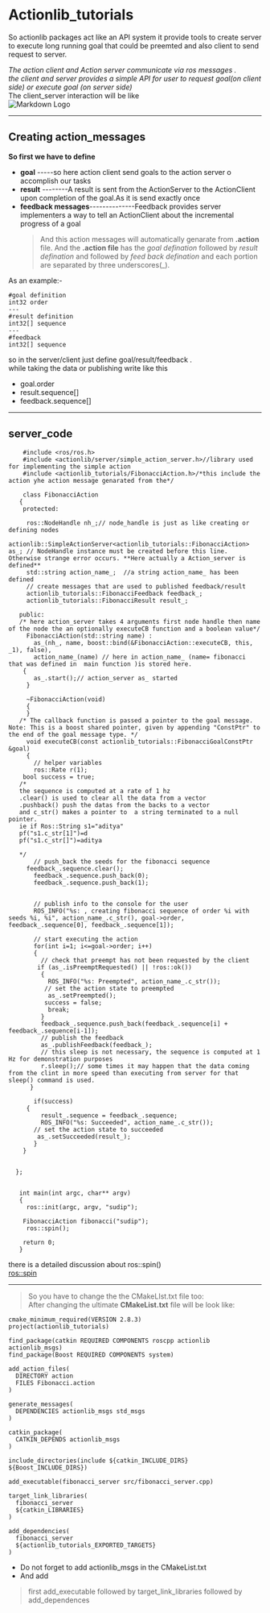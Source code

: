 # Actionlib_tutorials
So actionlib packages act like an API system it provide tools to create server to execute long running goal that could be preemted and also client to send request to server. <br />

_The action client and Action server communicate via ros messages .<br />
the client and server provides a simple API for user to request goal(on client side) or execute goal (on server side)_<br />
The client_server interaction will be like<br />
![Markdown Logo](http://wiki.ros.org/actionlib?action=AttachFile&do=get&target=client_server_interaction.png)

___
## Creating action_messages
**So first we have to define**
* **goal** -----so here action client send goals to the action server o accomplish our tasks<br />
* **result** --------A result is sent from the ActionServer to the ActionClient upon completion of the goal.As it is send exactly once <br />
* **feedback messages**--------------Feedback provides server implementers a way to tell an ActionClient about the incremental progress of a goal <br />
  >And this action messages will automatically genarate from **.action** file.
  And the **.action file** has the _goal defination_ followed by _result defination_ and followed by _feed back defination_ 
  and each portion are separated by three underscores(\_\).<br />

As an example:-
```
#goal definition
int32 order
---
#result definition
int32[] sequence
---
#feedback
int32[] sequence
```
so in the server/client just define goal/result/feedback .<br />
while taking the data or publishing write like this 
* goal.order
* result.sequence[]
* feedback.sequence[] <br />
___
## server_code
```
    #include <ros/ros.h>
    #include <actionlib/server/simple_action_server.h>//library used for implementing the simple action
    #include <actionlib_tutorials/FibonacciAction.h>/*this include the action yhe action message genarated from the*/ 
    
    class FibonacciAction
   {
    protected:
   
     ros::NodeHandle nh_;// node_handle is just as like creating or defining nodes
     actionlib::SimpleActionServer<actionlib_tutorials::FibonacciAction> as_; // NodeHandle instance must be created before this line. Otherwise strange error occurs. **Here actually a Action_server is defined**
     std::string action_name_;  //a string action_name_ has been defined
     // create messages that are used to published feedback/result
     actionlib_tutorials::FibonacciFeedback feedback_;
     actionlib_tutorials::FibonacciResult result_;
   
   public:
   /* here action_server takes 4 arguments first node handle then name of the node the an optionally executeCB function and a boolean value*/
     FibonacciAction(std::string name) :
       as_(nh_, name, boost::bind(&FibonacciAction::executeCB, this, _1), false),
       action_name_(name) // here in action_name_ (name= fibonacci that was defined in  main function )is stored here.
    {
       as_.start();// action_server as_ started
     }
   
     ~FibonacciAction(void)
     {
     }
   /* The callback function is passed a pointer to the goal message. Note: This is a boost shared pointer, given by appending "ConstPtr" to the end of the goal message type. */
     void executeCB(const actionlib_tutorials::FibonacciGoalConstPtr &goal)
     {
       // helper variables
       ros::Rate r(1);
    bool success = true;
   /*
   the sequence is computed at a rate of 1 hz
   .clear() is used to clear all the data from a vector
   .pushback() push the datas from the backs to a vector
   and c_str() makes a pointer to  a string terminated to a null pointer.
   ie if Ros::String s1="aditya"
   pf("s1.c_str[1]")=d
   pf("s1.c_str[]")=aditya
   
   */
       // push_back the seeds for the fibonacci sequence
     feedback_.sequence.clear();
       feedback_.sequence.push_back(0);
       feedback_.sequence.push_back(1);
       
   
       // publish info to the console for the user
       ROS_INFO("%s: , creating fibonacci sequence of order %i with seeds %i, %i", action_name_.c_str(), goal->order, feedback_.sequence[0], feedback_.sequence[1]);
   
       // start executing the action
       for(int i=1; i<=goal->order; i++)
       {
         // check that preempt has not been requested by the client
        if (as_.isPreemptRequested() || !ros::ok())
         {
           ROS_INFO("%s: Preempted", action_name_.c_str());
          // set the action state to preempted
           as_.setPreempted();
          success = false;
           break;
         }
         feedback_.sequence.push_back(feedback_.sequence[i] + feedback_.sequence[i-1]);
         // publish the feedback
         as_.publishFeedback(feedback_);
         // this sleep is not necessary, the sequence is computed at 1 Hz for demonstration purposes
         r.sleep();// some times it may happen that the data coming from the clint in more speed than executing from server for that sleep() command is used.
      }
   
       if(success)
     {
         result_.sequence = feedback_.sequence;
         ROS_INFO("%s: Succeeded", action_name_.c_str());
       // set the action state to succeeded
        as_.setSucceeded(result_);
       }
    }
  
   
  };
   
   
   int main(int argc, char** argv)
   {
     ros::init(argc, argv, "sudip");
   
    FibonacciAction fibonacci("sudip");
     ros::spin();
   
    return 0;
   }

```
there is a detailed discussion about ros::spin()     
  [ros::spin](http://wiki.ros.org/roscpp/Overview/Callbacks%20and%20Spinning)



___
>So you have to change the the CMakeLIst.txt file too:<br />
After changing the ultimate **CMakeList.txt** file will be look like:<br />
```
cmake_minimum_required(VERSION 2.8.3)
project(actionlib_tutorials)

find_package(catkin REQUIRED COMPONENTS roscpp actionlib actionlib_msgs)
find_package(Boost REQUIRED COMPONENTS system)

add_action_files(
  DIRECTORY action
  FILES Fibonacci.action
)

generate_messages(
  DEPENDENCIES actionlib_msgs std_msgs
)

catkin_package(
  CATKIN_DEPENDS actionlib_msgs
)

include_directories(include ${catkin_INCLUDE_DIRS} ${Boost_INCLUDE_DIRS})

add_executable(fibonacci_server src/fibonacci_server.cpp)

target_link_libraries(
  fibonacci_server
  ${catkin_LIBRARIES}
)

add_dependencies(
  fibonacci_server
  ${actionlib_tutorials_EXPORTED_TARGETS}
)
```
 * Do not forget to add actionlib_msgs in the CMakeList.txt
 * And add <br />
 >first add_executable followed by target_link_libraries followed by add_dependences
 
 
 
 
